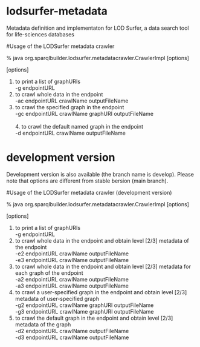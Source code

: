 # lodsurfer-metadata

Metadata definition and implementaton for LOD Surfer, a data search tool for life-sciences databases

#Usage of the LODSurfer metadata crawler

% java org.sparqlbuilder.lodsurfer.metadatacrawler.CrawlerImpl \[options\]

\[options\] <br>
  1. to print a list of graphURIs <br>
     -g endpointURL <br>
  2. to crawl whole data in the endpoint <br>
     -ac endpointURL crawlName outputFileName <br>
  3. to crawl the specified graph in the endpoint <br>
     -gc endpointURL crawlName graphURI outputFileName <br>  
	4. to crawl the default named graph in the endpoint <br>
     -d endpointURL crawlName outputFileName <br>  

# development version

Development version is also available (the branch name is develop).  Please note that options are different from stable bersion (main branch).

#Usage of the LODSurfer metadata crawler (development version)

% java org.sparqlbuilder.lodsurfer.metadatacrawler.CrawlerImpl \[options\]

\[options\] <br>
  1. to print a list of graphURIs <br>
     -g endpointURL <br>
  2. to crawl whole data in the endpoint and obtain level [2/3] metadata of the endpoint<br>
     -e2 endpointURL crawlName outputFileName <br>
     -e3 endpointURL crawlName outputFileName <br>
  3. to crawl whole data in the endpoint and obtain level [2/3] metadata for each graph of the endpoint<br>
     -a2 endpointURL crawlName outputFileName <br>
     -a3 endpointURL crawlName outputFileName <br>
  4. to crawl a user-specified graph in the endpoint and obtain level [2/3] metadata of user-specified graph<br>
     -g2 endpointURL crawlName graphURI outputFileName <br>
     -g3 endpointURL crawlName graphURI outputFileName <br>
  4. to crawl the default graph in the endpoint and obtain level [2/3] metadata of the graph<br>
     -d2 endpointURL crawlName outputFileName <br>
     -d3 endpointURL crawlName outputFileName <br>


